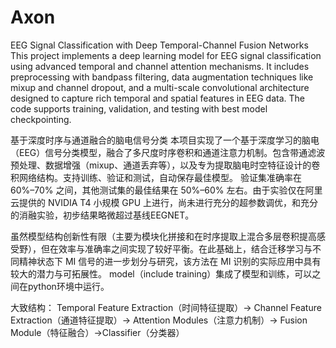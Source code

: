 # Axon
EEG Signal Classification with Deep Temporal-Channel Fusion Networks
This project implements a deep learning model for EEG signal classification using advanced temporal and channel attention mechanisms. It includes preprocessing with bandpass filtering, data augmentation techniques like mixup and channel dropout, and a multi-scale convolutional architecture designed to capture rich temporal and spatial features in EEG data. The code supports training, validation, and testing with best model checkpointing.

基于深度时序与通道融合的脑电信号分类
本项目实现了一个基于深度学习的脑电（EEG）信号分类模型，融合了多尺度时序卷积和通道注意力机制。包含带通滤波预处理、数据增强（mixup、通道丢弃等），以及专为提取脑电时空特征设计的卷积网络结构。支持训练、验证和测试，自动保存最佳模型。
验证集准确率在 60%–70% 之间，其他测试集的最佳结果在 50%–60% 左右。由于实验仅在阿里云提供的 NVIDIA T4 小规模 GPU 上进行，尚未进行充分的超参数调优，和充分的消融实验，初步结果略微超过基线EEGNET。

虽然模型结构创新性有限（主要为模块化拼接和在时序提取上混合多层卷积提高感受野），但在效率与准确率之间实现了较好平衡。在此基础上，结合迁移学习与不同精神状态下 MI 信号的进一步划分与研究，该方法在 MI 识别的实际应用中具有较大的潜力与可拓展性。
model（include training）集成了模型和训练，可以之间在python环境中运行。

大致结构：
Temporal Feature Extraction（时间特征提取）-> Channel Feature Extraction（通道特征提取）-> Attention Modules（注意力机制）-> Fusion Module（特征融合）->Classifier（分类器）


